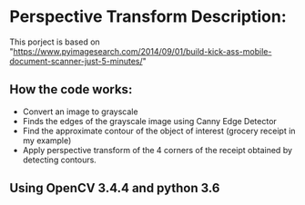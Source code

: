# Perspective Transform Description:

This porject is based on "https://www.pyimagesearch.com/2014/09/01/build-kick-ass-mobile-document-scanner-just-5-minutes/"

## How the code works:

- Convert an image to grayscale
- Finds the edges of the grayscale image using Canny Edge Detector
- Find the approximate contour of the object of interest (grocery receipt in my example) 
- Apply perspective transform of the 4 corners of the receipt obtained by detecting contours.


## Using OpenCV 3.4.4 and python 3.6



